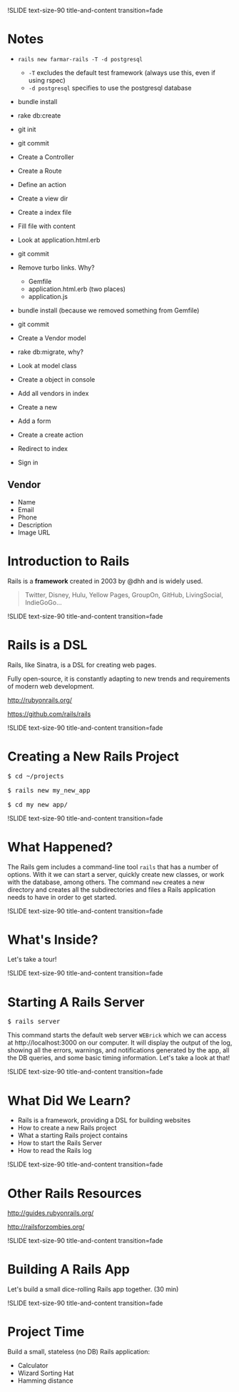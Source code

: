 !SLIDE text-size-90 title-and-content transition=fade
# Notes

- `rails new farmar-rails -T -d postgresql`
    - `-T` excludes the default test framework (always use this, even if using rspec)
    - `-d postgresql` specifies to use the postgresql database

- bundle install
- rake db:create
- git init
- git commit
- Create a Controller
- Create a Route
- Define an action
- Create a view dir
- Create a index file
- Fill file with content
- Look at application.html.erb
- git commit
- Remove turbo links. Why?
    - Gemfile
    - application.html.erb (two places)
    - application.js
- bundle install (because we removed something from Gemfile)
- git commit
- Create a Vendor model
- rake db:migrate, why?
- Look at model class
- Create a object in console
- Add all vendors in index
- Create a new
- Add a form
- Create a create action
- Redirect to index
- Sign in


Vendor
------
- Name
- Email
- Phone
- Description
- Image URL

Introduction to Rails
=====================

Rails is a **framework** created in 2003 by @dhh and is widely used.

> Twitter, Disney, Hulu, Yellow Pages, GroupOn, GitHub, LivingSocial, IndieGoGo...


!SLIDE text-size-90 title-and-content transition=fade

Rails is a DSL
==============

Rails, like Sinatra, is a DSL for creating web pages.

Fully open-source, it is constantly adapting to new trends and requirements of modern web development.

http://rubyonrails.org/

https://github.com/rails/rails


!SLIDE text-size-90 title-and-content transition=fade

Creating a New Rails Project
============================

<pre>$ cd ~/projects

$ rails new my_new_app

$ cd my_new_app/
</pre>


!SLIDE text-size-90 title-and-content transition=fade

What Happened?
==============

The Rails gem includes a command-line tool ```rails``` that has a number of options. With it we can start a server, quickly create new classes, or work with the database, among others. The command ```new``` creates a new directory and creates all the subdirectories and files a Rails application needs to have in order to get started.

!SLIDE text-size-90 title-and-content transition=fade

What's Inside?
==============

Let's take a tour!


!SLIDE text-size-90 title-and-content transition=fade

Starting A Rails Server
=======================

<pre>$ rails server</pre>

This command starts the default web server ```WEBrick``` which we can access at http://localhost:3000 on our computer. It will display the output of the log, showing all the errors, warnings, and notifications generated by the app, all the DB queries, and some basic timing information. Let's take a look at that!


!SLIDE text-size-90 title-and-content transition=fade

What Did We Learn?
==================
+ Rails is a framework, providing a DSL for building websites
+ How to create a new Rails project
+ What a starting Rails project contains
+ How to start the Rails Server
+ How to read the Rails log


!SLIDE text-size-90 title-and-content transition=fade

Other Rails Resources
=====================
http://guides.rubyonrails.org/

http://railsforzombies.org/


!SLIDE text-size-90 title-and-content transition=fade

Building A Rails App
====================

Let's build a small dice-rolling Rails app together. (30 min)


!SLIDE text-size-90 title-and-content transition=fade

Project Time
============

Build a small, stateless (no DB) Rails application:

+ Calculator
+ Wizard Sorting Hat
+ Hamming distance
